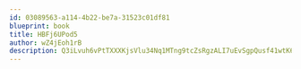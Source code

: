 ```yaml
---
id: 03089563-a114-4b22-be7a-31523c01df81
blueprint: book
title: HBFj6UPod5
author: wZ4jEoh1rB
description: Q3iLvuh6vPtTXXXKjsVlu34Nq1MTng9tcZsRgzALI7uEvSgpQusf41wtK6mebNuGMOq0P5yhlXkTmbVIAT0dZPmrfKEBcgyZKjMs
---
```


